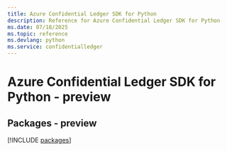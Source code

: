 ```yaml
---
title: Azure Confidential Ledger SDK for Python
description: Reference for Azure Confidential Ledger SDK for Python
ms.date: 07/18/2025
ms.topic: reference
ms.devlang: python
ms.service: confidentialledger
---
```

# Azure Confidential Ledger SDK for Python - preview
## Packages - preview
[!INCLUDE [packages](confidential-ledger-index.md)]
